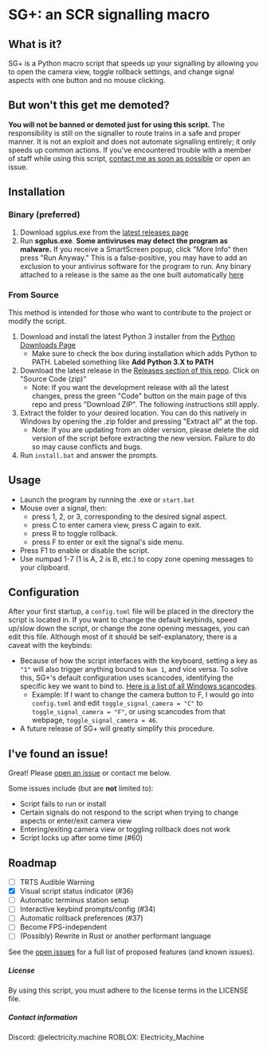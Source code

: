 # SG+: an SCR signalling macro

## What is it?
SG+ is a Python macro script that speeds up your signalling by allowing you to open the camera view, toggle rollback settings, and change signal aspects with one button and no mouse clicking.


## But won't this get me demoted?
**You will not be banned or demoted just for using this script.** The responsibility is still on the signaller to route trains in a safe and proper manner. It is not an exploit and does not automate signalling entirely; it only speeds up common actions. If you've encountered trouble with a member of staff while using this script, [contact me as soon as possible](#contact-information) or open an issue.

## Installation

### Binary (preferred)
1. Download sgplus.exe from the [latest releases page](https://github.com/ElectricityMachine/SCR-SGPlus/releases/latest)
2. Run **sgplus.exe**. **Some antiviruses may detect the program as malware.** If you receive a SmartScreen popup, click "More Info" then press "Run Anyway." This is a false-positive, you may have to add an exclusion to your antivirus software for the program to run. Any binary attached to a release is the same as the one built automatically [here](https://github.com/ElectricityMachine/SCR-SGPlus/blob/master/.github/workflows/build.yaml)

### From Source
This method is intended for those who want to contribute to the project or modify the script.
1. Download and install the latest Python 3 installer from the [Python Downloads Page](https://www.python.org/downloads/)
   - Make sure to check the box during installation which adds Python to PATH. Labeled something like **Add Python 3.X to PATH**
2. Download the latest release in the [Releases section of this repo](https://github.com/ElectricityMachine/SCR-SGPlus/releases/latest). Click on "Source Code (zip)"
   - Note: If you want the development release with all the latest changes, press the green "Code" button on the main page of this repo and press "Download ZIP". The following instructions still apply.
3. Extract the folder to your desired location. You can do this natively in Windows by opening the .zip folder and pressing "Extract all" at the top.
   - Note: If you are updating from an older version, please delete the old version of the script before extracting the new version. Failure to do so may cause conflicts and bugs.
4. Run ``install.bat`` and answer the prompts.

## Usage
- Launch the program by running the .exe or ``start.bat``
- Mouse over a signal, then:
  - press 1, 2, or 3, corresponding to the desired signal aspect.
  - press C to enter camera view, press C again to exit.
  - press R to toggle rollback.
  - press F to enter or exit the signal's side menu.
- Press F1 to enable or disable the script.
- Use numpad 1-7 (1 is A, 2 is B, etc.) to copy zone opening messages to your clipboard.

## Configuration

After your first startup, a ``config.toml`` file will be placed in the directory the script is located in. If you want to change the default keybinds, speed up/slow down the script, or change the zone opening messages, you can edit this file. Although most of it should be self-explanatory, there is a caveat with the keybinds:
- Because of how the script interfaces with the keyboard, setting a key as ``"1"`` will also trigger anything bound to ``Num 1``, and vice versa. To solve this, SG+'s default configuration uses scancodes, identifying the specific key we want to bind to. [Here is a list of all Windows scancodes](https://kippykip.com/b3ddocs/commands/scancodes.htm).
   - Example: If I want to change the camera button to F, I would go into ``config.toml`` and edit ``toggle_signal_camera = "C"`` to ``toggle_signal_camera = "F"``, or using scancodes from that webpage, ``toggle_signal_camera = 46``.
- A future release of SG+ will greatly simplify this procedure.

## I've found an issue!
Great! Please [open an issue](https://github.com/ElectricityMachine/SCR-SGPlus/issues/new) or contact me below.

Some issues include (but are **not** limited to):
- Script fails to run or install
- Certain signals do not respond to the script when trying to change aspects or enter/exit camera view
- Entering/exiting camera view or toggling rollback does not work
- Script locks up after some time (#60)

## Roadmap
- [ ] TRTS Audible Warning
- [x] Visual script status indicator (#36)
- [ ] Automatic terminus station setup
- [ ] Interactive keybind prompts/config (#34)
- [ ] Automatic rollback preferences (#37)
- [ ] Become FPS-independent
- [ ] (Possibly) Rewrite in Rust or another performant language

See the [open issues](https://github.com/ElectricityMachine/SCR-SGPlus/issues) for a full list of proposed features (and known issues).

##### License
By using this script, you must adhere to the license terms in the LICENSE file.

##### Contact information
Discord: @electricity.machine
ROBLOX: Electricity_Machine
